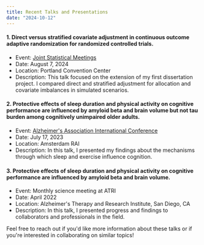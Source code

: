 ```yaml
---
title: Recent Talks and Presentations
date: "2024-10-12"
---
```


#### 1. Direct versus stratified covariate adjustment in continuous outcome adaptive randomization for randomized controlled trials. 
- Event: [Joint Statistical Meetings](https://ww2.amstat.org/meetings/jsm/2024/)
- Date: August 7, 2024
- Location: Portland Convention Center
- Description: This talk focused on the extension of my first dissertation project. I compared direct and stratified adjustment for allocation and covariate imbalances in simulated scenarios.


#### 2. Protective effects of sleep duration and physical activity on cognitive performance are influenced by amyloid beta and brain volume but not tau burden among cognitively unimpaired older adults. 
- Event: [Alzheimer's Association International Conference](https://aaic.alz.org/)
- Date: July 17, 2023
- Location: Amsterdam RAI
- Description: In this talk, I presented my findings about the mechanisms through which sleep and exercise influence cognition.

#### 3. Protective effects of sleep duration and physical activity on cognitive performance are influenced by amyloid beta and brain volume.
- Event: Monthly science meeting at ATRI
- Date: April 2022
- Location: Alzheimer's Therapy and Research Institute, San Diego, CA 
- Description: In this talk, I presented progress and findings to collaborators and professionals in the field.


Feel free to reach out if you'd like more information about these talks or if you're interested in collaborating on similar topics!
